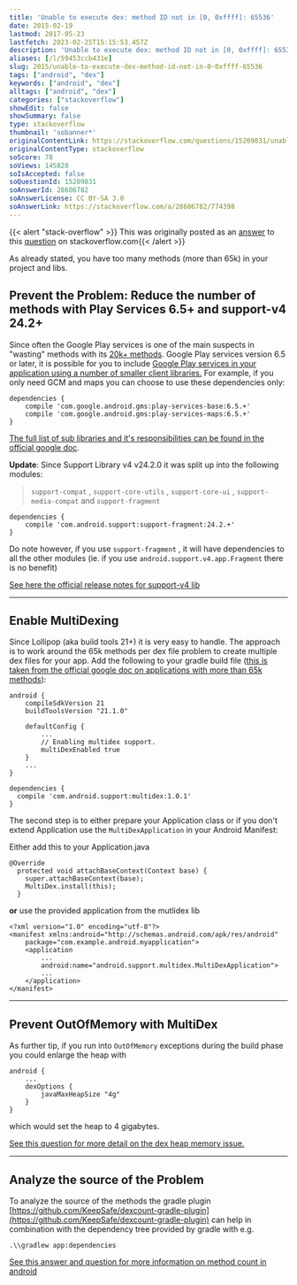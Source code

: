 ```yaml
---
title: 'Unable to execute dex: method ID not in [0, 0xffff]: 65536'
date: 2015-02-19
lastmod: 2017-05-23
lastfetch: 2023-02-25T15:15:53.457Z
description: 'Unable to execute dex: method ID not in [0, 0xffff]: 65536'
aliases: [/l/59453ccb431e]
slug: 2015/unable-to-execute-dex-method-id-not-in-0-0xffff-65536
tags: ["android", "dex"]
keywords: ["android", "dex"]
alltags: ["android", "dex"]
categories: ["stackoverflow"]
showEdit: false 
showSummary: false 
type: stackoverflow 
thumbnail: 'sobanner*' 
originalContentLink: https://stackoverflow.com/questions/15209831/unable-to-execute-dex-method-id-not-in-0-0xffff-65536
originalContentType: stackoverflow
soScore: 78
soViews: 145828
soIsAccepted: false
soQuestionId: 15209831
soAnswerId: 28606782
soAnswerLicense: CC BY-SA 3.0
soAnswerLink: https://stackoverflow.com/a/28606782/774398
---
```


{{< alert "stack-overflow" >}} This was originally posted as an [answer](https://stackoverflow.com/a/28606782/774398) to this [question](https://stackoverflow.com/questions/15209831/unable-to-execute-dex-method-id-not-in-0-0xffff-65536)  on stackoverflow.com{{< /alert >}}

As already stated, you have too many methods (more than 65k) in your project and libs.

Prevent the Problem: Reduce the number of methods with Play Services 6.5+ and support-v4 24.2+
----------------------------------------------------------------------------------------------

Since often the Google Play services is one of the main suspects in "wasting" methods with its [20k+ methods](http://jakewharton.com/play-services-is-a-monolith/). Google Play services version 6.5 or later, it is possible for you to include [Google Play services in your application using a number of smaller client libraries.](http://android-developers.blogspot.co.at/2014/12/google-play-services-and-dex-method.html) For example, if you only need GCM and maps you can choose to use these dependencies only:

```
dependencies {
    compile 'com.google.android.gms:play-services-base:6.5.+'
    compile 'com.google.android.gms:play-services-maps:6.5.+'
}

```

[The full list of sub libraries and it's responsibilities can be found in the official google doc](https://developer.android.com/google/play-services/setup.html?utm_campaign=dex-1214&utm_source=dac&utm_medium=blog).

**Update**: Since Support Library v4 v24.2.0 it was split up into the following modules:

>  `support-compat` ,  `support-core-utils` ,  `support-core-ui` ,  `support-media-compat`  and  `support-fragment` 

```
dependencies {
    compile 'com.android.support:support-fragment:24.2.+'
}

```

Do note however, if you use  `support-fragment` , it will have dependencies to all the other modules (ie. if you use  `android.support.v4.app.Fragment`  there is no benefit)

[See here the official release notes for support-v4 lib](https://developer.android.com/topic/libraries/support-library/revisions.html)

* * *

Enable MultiDexing
------------------

Since Lollipop (aka build tools 21+) it is very easy to handle. The approach is to work around the 65k methods per dex file problem to create multiple dex files for your app. Add the following to your gradle build file ([this is taken from the official google doc on applications with more than 65k methods](http://developer.android.com/tools/building/multidex.html)):

```
android {
    compileSdkVersion 21
    buildToolsVersion "21.1.0"

    defaultConfig {
        ...
        // Enabling multidex support.
        multiDexEnabled true
    }
    ...
}

dependencies {
  compile 'com.android.support:multidex:1.0.1'
}

```

The second step is to either prepare your Application class or if you don't extend Application use the  `MultiDexApplication`  in your Android Manifest:

Either add this to your Application.java

```
@Override
  protected void attachBaseContext(Context base) {
    super.attachBaseContext(base);
    MultiDex.install(this);
  }

```

**or** use the provided application from the mutlidex lib

```
<?xml version="1.0" encoding="utf-8"?>
<manifest xmlns:android="http://schemas.android.com/apk/res/android"
    package="com.example.android.myapplication">
    <application
        ...
        android:name="android.support.multidex.MultiDexApplication">
        ...
    </application>
</manifest>

```

* * *

Prevent OutOfMemory with MultiDex
---------------------------------

As further tip, if you run into  `OutOfMemory`  exceptions during the build phase you could enlarge the heap with

```
android {
    ...
    dexOptions {
        javaMaxHeapSize "4g"
    }
}

```

which would set the heap to 4 gigabytes.

[See this question for more detail on the dex heap memory issue.](https://stackoverflow.com/questions/25013638/android-studio-google-jar-causing-gc-overhead-limit-exceeded-error)

* * *

Analyze the source of the Problem
---------------------------------

To analyze the source of the methods the gradle plugin [https://github.com/KeepSafe/dexcount-gradle-plugin](https://github.com/KeepSafe/dexcount-gradle-plugin) can help in combination with the dependency tree provided by gradle with e.g.

```
.\\gradlew app:dependencies

```

[See this answer and question for more information on method count in android](https://stackoverflow.com/a/32328348/774398)